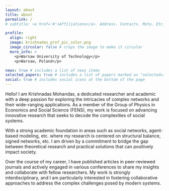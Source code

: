 ```yaml
---
layout: about
title: about
permalink: /
# subtitle: <a href='#'>Affiliations</a>. Address. Contacts. Moto. Etc.

profile:
  align: right
  image: krishnadas_prof_pic_color.png
  image_circular: false # crops the image to make it circular
  more_info: >
    <p>Warsaw University of Technology</p>
    <p>Warsaw, Poland</p>

news: true # includes a list of news items
selected_papers: true # includes a list of papers marked as "selected={true}"
social: true # includes social icons at the bottom of the page
---
```


Hello! I am Krishnadas Mohandas, a dedicated researcher and academic with a deep passion for exploring the intricacies of complex networks and their wide-ranging applications. As a member of the Group of Physics in Economics and Social Science (FENS), my work is focused on advancing innovative research that seeks to decode the complexities of social systems.

With a strong academic foundation in areas such as social networks, agent-based modeling, etc. where my research is centered on structural balance, signed networks, etc. I am driven by a commitment to bridge the gap between theoretical research and practical solutions that can positively impact society.

Over the course of my career, I have published articles in peer-reviewed journals and actively engaged in various conferences to share my insights and collaborate with fellow researchers. My work is strongly interdisciplinary, and I am particularly interested in fostering collaborative approaches to address the complex challenges posed by modern systems.
